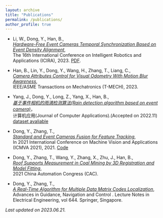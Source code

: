 ```yaml
---
layout: archive
title: "Publications"
permalink: /publications/
author_profile: true
---
```


<!-- Just a simple markdown format. -->

- <a name="Li23ICIRA"></a>Li, W., Dong, Y., Han, B.,  
*[Hardware-Free Event Cameras Temporal Synchronization Based on Event Density Alignment](https://link.springer.com/chapter/10.1007/978-981-99-6498-7_6)*,  
The 16th International Conference on Intelligent Robotics and Applications (ICIRA), 2023. [PDF](https://www.researchgate.net/profile/Yan-Dong-26/publication/371941866_Hardware-Free_Event_Cameras_Temporal_Synchronization_Based_on_Event_Density_Alignment/links/649cdf9cb9ed6874a5e3f2da/Hardware-Free-Event-Cameras-Temporal-Synchronization-Based-on-Event-Density-Alignment.pdf).    


- <a name="Lin23T"></a>Han, B., Lin, Y., Dong, Y., Wang, H., Zhang, T., Liang, C.,  
*[Camera Attributes Control for Visual Odometry With Motion Blur Awareness](https://ieeexplore.ieee.org/document/10040760)*,  
IEEE/ASME Transactions on Mechatronics (T-MECH), 2023. 

- <a name="Yang22JCA"></a>Yang, J., Dong, Y., Long, Z., Yang, X., Han, B.,  
*[基于事件相机的雨滴检测算法(Rain detection algorithm based on event camera)](http://www.joca.cn/CN/10.11772/j.issn.1001-9081.2022091360)*，  
计算机应用(Journal of Computer Applications).(Accepted on 2022.11) [dataset avaliable](https://github.com/juy005/event-rain-dataset)
<!-- - <a name="Yang22JCA"></a>Yang, J., Dong, Y., Long, Z., Yang, X., Han, B.,  
*Rain detection algorithm based on event camera*,  
Journal of Computer Applications.(Accepted) [dataset](https://github.com/juy005/event-rain-dataset) -->


- <a name="Dong21ICMVA"></a>Dong, Y., Zhang, T.,  
*[Standard and Event Cameras Fusion for Feature Tracking](https://dl.acm.org/doi/10.1145/3459066.3459075)*,  
In 2021 International Conference on Machine Vision and Applications (ICMVA 2021), 2021. [Code](https://github.com/LarryDong/FusionTracking)

- <a name="Dong21CAC"></a>Dong, Y., Zhang, T., Wang, Y., Zhang, X., Zhu, J., Han, B.,  
*[Roof Supports Measurement in Coal Mining by 3D Registration and Model Fitting](https://ieeexplore.ieee.org/document/9728663)*,  
2021 China Automation Congress (CAC). 

- <a name="Dong22ICGNC"></a>Dong, Y., Zhang, T.,  
*[A Real-Time Algorithm for Multiple Data Matrix Codes Localization](https://link.springer.com/chapter/10.1007/978-981-15-8155-7_208)*,  
Advances in Guidance, Navigation and Control . Lecture Notes in Electrical Engineering, vol 644. Springer, Singapore.


*Last updated on 2023.06.21.*
